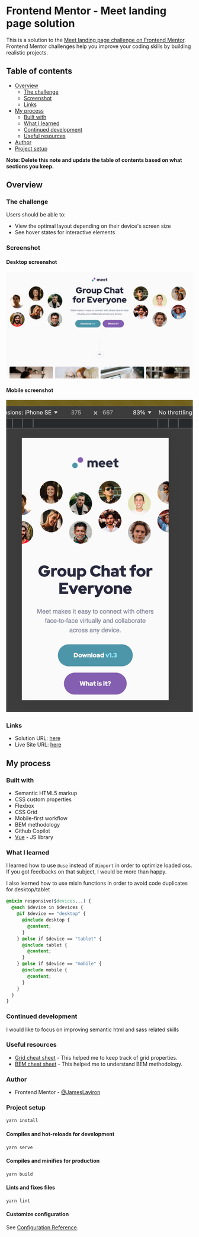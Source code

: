 # Frontend Mentor - Meet landing page solution

This is a solution to the [Meet landing page challenge on Frontend Mentor](https://www.frontendmentor.io/challenges/meet-landing-page-rbTDS6OUR). Frontend Mentor challenges help you improve your coding skills by building realistic projects.

## Table of contents

- [Overview](#overview)
  - [The challenge](#the-challenge)
  - [Screenshot](#screenshot)
  - [Links](#links)
- [My process](#my-process)
  - [Built with](#built-with)
  - [What I learned](#what-i-learned)
  - [Continued development](#continued-development)
  - [Useful resources](#useful-resources)
- [Author](#author)
- [Project setup](#project-setup)

**Note: Delete this note and update the table of contents based on what sections you keep.**

## Overview

### The challenge

Users should be able to:

- View the optimal layout depending on their device's screen size
- See hover states for interactive elements

### Screenshot

#### Desktop screenshot

![desktop screenshot](./public/images/screenshot-desktop.png)

#### Mobile screenshot

![mobile screenshot](./public/images/screenshot-mobile.png)

### Links

- Solution URL: [here](https://www.frontendmentor.io/challenges/meet-landing-page-rbTDS6OUR/)
- Live Site URL: [here](https://jameslaviron.github.io/meet-landing-page/)

## My process

### Built with

- Semantic HTML5 markup
- CSS custom properties
- Flexbox
- CSS Grid
- Mobile-first workflow
- BEM methodology
- Github Copilot
- [Vue](https://vuejs.org/) - JS library

### What I learned

I learned how to use `@use` instead of `@import` in order to optimize loaded css. If you got feedbacks on that subject, I would be more than happy.

I also learned how to use mixin functions in order to avoid code duplicates for desktop/tablet

```css
@mixin responsive($devices...) {
  @each $device in $devices {
    @if $device == "desktop" {
      @include desktop {
        @content;
      }
    } @else if $device == "tablet" {
      @include tablet {
        @content;
      }
    } @else if $device == "mobile" {
      @include mobile {
        @content;
      }
    }
  }
}
```

### Continued development

I would like to focus on improving semantic html and sass related skills

### Useful resources

- [Grid cheat sheet](https://grid.malven.co/) - This helped me to keep track of grid properties.
- [BEM cheat sheet](https://bem-cheat-sheet.9elements.com/) - This helped me to understand BEM methodology.

### Author

- Frontend Mentor - [@JamesLaviron](https://www.frontendmentor.io/profile/JamesLaviron)

### Project setup

```sh
yarn install
```

#### Compiles and hot-reloads for development

```sh
yarn serve
```

#### Compiles and minifies for production

```sh
yarn build
```

#### Lints and fixes files

```sh
yarn lint
```

#### Customize configuration

See [Configuration Reference](https://cli.vuejs.org/config/).
